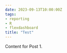 ```yaml
---
date: 2023-09-13T10:00:00Z
tags:
- reporting
- R
- flexdashboard
title: "Test"
---
```


Content for Post 1.